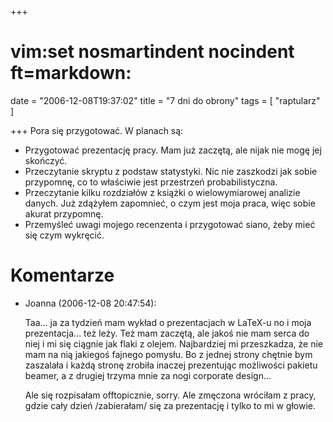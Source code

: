 +++
# vim:set nosmartindent nocindent ft=markdown:
date = "2006-12-08T19:37:02"
title = "7 dni do obrony"
tags = [ "raptularz" ]

+++
Pora się przygotować. W planach są:

  * Przygotować prezentację pracy. Mam już zaczętą, ale nijak nie mogę jej
    skończyć.
  * Przeczytanie skryptu z podstaw statystyki. Nic nie zaszkodzi jak sobie
    przypomnę, co to właściwie jest przestrzeń probabilistyczna.
  * Przeczytanie kilku rozdziałów z książki o wielowymiarowej analizie danych.
    Już zdążyłem zapomnieć, o czym jest moja praca, więc sobie akurat przypomnę.
  * Przemyśleć uwagi mojego recenzenta i przygotować siano, żeby mieć się czym
    wykręcić.

# Komentarze

* Joanna (2006-12-08 20:47:54): <p>Taa&#8230; ja za tydzień mam wykład o
  prezentacjach w LaTeX-u no i moja prezentacja&#8230; też leży. Też mam
  zaczętą, ale jakoś nie mam serca do niej i mi się ciągnie jak flaki z olejem.
  Najbardziej mi przeszkadza, że nie mam na nią jakiegoś fajnego pomysłu. Bo z
  jednej strony chętnie bym zaszalała i każdą stronę zrobiła inaczej prezentując
  możliwości pakietu beamer, a z drugiej trzyma mnie za nogi corporate
  design&#8230;</p>  <p>Ale się rozpisałam offtopicznie, sorry. Ale zmęczona
  wróciłam z pracy, gdzie cały dzień /zabierałam/ się za prezentację i tylko to
  mi w głowie.</p>
